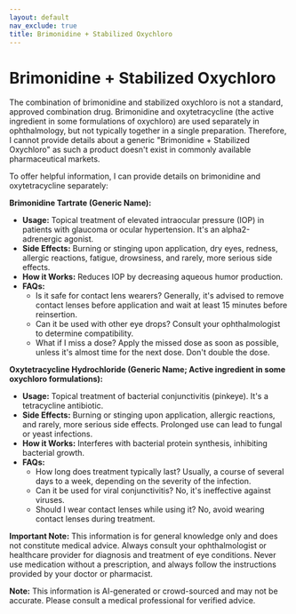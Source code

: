 ```yaml
---
layout: default
nav_exclude: true
title: Brimonidine + Stabilized Oxychloro
---
```


# Brimonidine + Stabilized Oxychloro

The combination of brimonidine and stabilized oxychloro is not a standard, approved combination drug.  Brimonidine and oxytetracycline (the active ingredient in some formulations of oxychloro) are used separately in ophthalmology, but not typically together in a single preparation.  Therefore, I cannot provide details about a generic "Brimonidine + Stabilized Oxychloro" as such a product doesn't exist in commonly available pharmaceutical markets.

To offer helpful information, I can provide details on brimonidine and oxytetracycline separately:


**Brimonidine Tartrate (Generic Name):**

* **Usage:**  Topical treatment of elevated intraocular pressure (IOP) in patients with glaucoma or ocular hypertension.  It's an alpha2-adrenergic agonist.
* **Side Effects:** Burning or stinging upon application, dry eyes, redness, allergic reactions, fatigue, drowsiness, and rarely, more serious side effects.
* **How it Works:** Reduces IOP by decreasing aqueous humor production.
* **FAQs:**
    * Is it safe for contact lens wearers?  Generally, it's advised to remove contact lenses before application and wait at least 15 minutes before reinsertion.
    * Can it be used with other eye drops?  Consult your ophthalmologist to determine compatibility.
    * What if I miss a dose? Apply the missed dose as soon as possible, unless it's almost time for the next dose.  Don't double the dose.


**Oxytetracycline Hydrochloride (Generic Name; Active ingredient in some oxychloro formulations):**

* **Usage:** Topical treatment of bacterial conjunctivitis (pinkeye).  It's a tetracycline antibiotic.
* **Side Effects:** Burning or stinging upon application, allergic reactions, and rarely, more serious side effects.  Prolonged use can lead to fungal or yeast infections.
* **How it Works:** Interferes with bacterial protein synthesis, inhibiting bacterial growth.
* **FAQs:**
    * How long does treatment typically last?  Usually, a course of several days to a week, depending on the severity of the infection.
    * Can it be used for viral conjunctivitis? No, it's ineffective against viruses.
    * Should I wear contact lenses while using it?  No, avoid wearing contact lenses during treatment.


**Important Note:** This information is for general knowledge only and does not constitute medical advice.  Always consult your ophthalmologist or healthcare provider for diagnosis and treatment of eye conditions.  Never use medication without a prescription, and always follow the instructions provided by your doctor or pharmacist.


**Note:** This information is AI-generated or crowd-sourced and may not be accurate. Please consult a medical professional for verified advice.